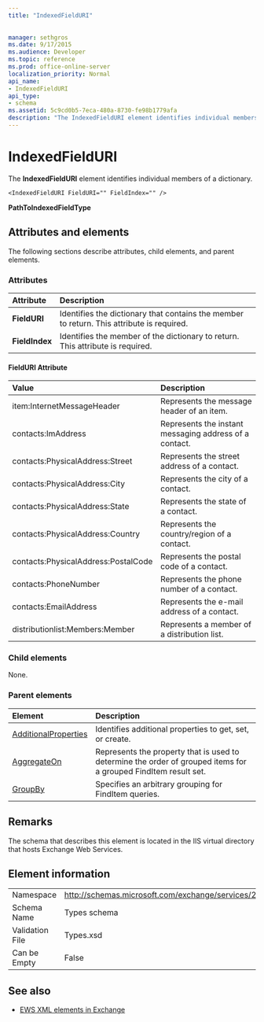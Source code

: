 ```yaml
---
title: "IndexedFieldURI"
 
 
manager: sethgros
ms.date: 9/17/2015
ms.audience: Developer
ms.topic: reference
ms.prod: office-online-server
localization_priority: Normal
api_name:
- IndexedFieldURI
api_type:
- schema
ms.assetid: 5c9cd0b5-7eca-480a-8730-fe98b1779afa
description: "The IndexedFieldURI element identifies individual members of a dictionary."
---
```


# IndexedFieldURI

The **IndexedFieldURI** element identifies individual members of a dictionary. 
  
```
<IndexedFieldURI FieldURI="" FieldIndex="" />
```

 **PathToIndexedFieldType**
## Attributes and elements

The following sections describe attributes, child elements, and parent elements.
  
### Attributes

|**Attribute**|**Description**|
|:-----|:-----|
|**FieldURI** <br/> |Identifies the dictionary that contains the member to return. This attribute is required.  <br/> |
|**FieldIndex** <br/> |Identifies the member of the dictionary to return. This attribute is required.  <br/> |
   
#### FieldURI Attribute

|**Value**|**Description**|
|:-----|:-----|
|item:InternetMessageHeader  <br/> |Represents the message header of an item.  <br/> |
|contacts:ImAddress  <br/> |Represents the instant messaging address of a contact.  <br/> |
|contacts:PhysicalAddress:Street  <br/> |Represents the street address of a contact.  <br/> |
|contacts:PhysicalAddress:City  <br/> |Represents the city of a contact.  <br/> |
|contacts:PhysicalAddress:State  <br/> |Represents the state of a contact.  <br/> |
|contacts:PhysicalAddress:Country  <br/> |Represents the country/region of a contact.  <br/> |
|contacts:PhysicalAddress:PostalCode  <br/> |Represents the postal code of a contact.  <br/> |
|contacts:PhoneNumber  <br/> |Represents the phone number of a contact.  <br/> |
|contacts:EmailAddress  <br/> |Represents the e-mail address of a contact.  <br/> |
|distributionlist:Members:Member  <br/> |Represents a member of a distribution list.  <br/> |
   
### Child elements

None.
  
### Parent elements

|**Element**|**Description**|
|:-----|:-----|
|[AdditionalProperties](additionalproperties.md) <br/> |Identifies additional properties to get, set, or create.  <br/> |
|[AggregateOn](aggregateon.md) <br/> |Represents the property that is used to determine the order of grouped items for a grouped FindItem result set.  <br/> |
|[GroupBy](groupby.md) <br/> |Specifies an arbitrary grouping for FindItem queries.  <br/> |
   
## Remarks

The schema that describes this element is located in the IIS virtual directory that hosts Exchange Web Services.
  
## Element information

|||
|:-----|:-----|
|Namespace  <br/> |http://schemas.microsoft.com/exchange/services/2006/types  <br/> |
|Schema Name  <br/> |Types schema  <br/> |
|Validation File  <br/> |Types.xsd  <br/> |
|Can be Empty  <br/> |False  <br/> |
   
## See also



- [EWS XML elements in Exchange](ews-xml-elements-in-exchange.md)

